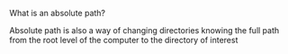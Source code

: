 What is an absolute path?

Absolute path is also a way of changing directories knowing the full path from the root level of the computer to the directory of interest